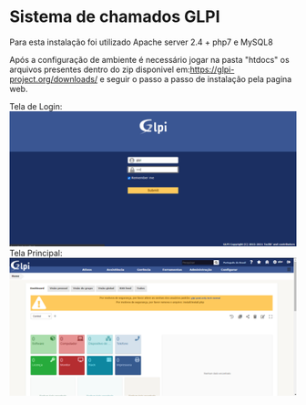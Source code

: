 # Sistema de chamados GLPI 

Para esta instalação foi utilizado Apache server 2.4 + php7 e MySQL8

Após a configuração de ambiente é necessário jogar na pasta "htdocs" os arquivos presentes dentro do zip disponivel em:https://glpi-project.org/downloads/
e seguir o passo a passo de instalação pela pagina web.

Tela de Login:
![Tela Login](https://github.com/leonardoborck/GLPI/blob/main/glpi.png?raw=true)
Tela Principal:
![Tela Principal](https://github.com/leonardoborck/GLPI/blob/main/glpi2.png?raw=true)
